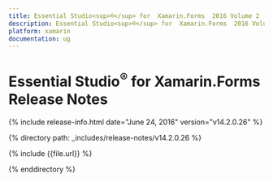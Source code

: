```yaml
---
title: Essential Studio<sup>®</sup> for  Xamarin.Forms  2016 Volume 2   Release Notes  
description: Essential Studio<sup>®</sup> for  Xamarin.Forms  2016 Volume 2   Release Notes  
platform: xamarin
documentation: ug
---
```


# Essential Studio<sup>®</sup> for  Xamarin.Forms  Release Notes  

{% include release-info.html date="June 24, 2016"  version="v14.2.0.26" %} 


{% directory path: _includes/release-notes/v14.2.0.26 %}

{% include {{file.url}} %}

{% enddirectory %}